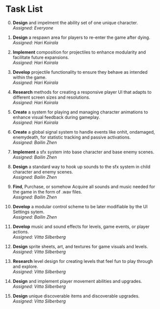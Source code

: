 # Task List

0. **Design**  and impelment the ability set of one unique character.  
   *Assigned: Everyone*

1. **Design** a respawn area for players to re-enter the game after dying.  
   *Assigned: Hari Koirala*

2. **Implement** composition for projectiles to enhance modularity and facilitate future expansions.  
   *Assigned: Hari Koirala*

3. **Develop** projectile functionality to ensure they behave as intended within the game.  
   *Assigned: Hari Koirala*

4. **Research** methods for creating a responsive player UI that adapts to different screen sizes and resolutions.  
   *Assigned: Hari Koirala*

5. **Create** a system for playing and managing character animations to enhance visual feedback during gameplay.  
   *Assigned: Hari Koirala*


6. **Create** a global signal system to handle events like onhit, ondamaged, enemydeath, for statistic tracking and passive activations.  
   *Assigned: Bailin Zhen*

7.  **Implement** a sfx system into base character and base enemy scenes.  
   *Assigned: Bailin Zhen*

8. **Design** a standard way to hook up sounds to the sfx system in child character and enemy scenes.  
   *Assigned: Bailin Zhen*

9. **Find**, Purchase, or somehow Acquire all sounds and music needed for the game in the form of .wav files.  
   *Assigned: Bailin Zhen*

10. **Develop** a modular control scheme to be later modifiable by the UI Settings sytem.  
   *Assigned: Bailin Zhen*

11. **Develop** music and sound effects for levels, game events, or player actions.  
   *Assigned: Vitta Silberberg*

12. **Design** sprite sheets, art, and textures for game visuals and levels.
   *Assigned: Vitta Silberberg*

13. **Research** level design for creating levels that feel fun to play through and explore.  
   *Assigned: Vitta Silberberg*

14. **Design** and implement player movement abilities and upgrades.  
   *Assigned: Vitta Silberberg*

15. **Design** unique discoverable items and discoverable upgrades.  
   *Assigned: Vitta Silberberg*
